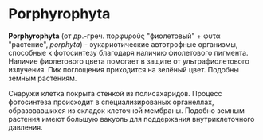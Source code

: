 # Porphyrophyta

**Porphyrophyta** (от др.-греч. πορφυροῦς "фиолетовый" + φυτά "растение", *porphyta*) - эукариотические автотрофные организмы, способные к фотосинтезу благодаря наличию фиолетового пигмента. Наличие фиолетового цвета помогает в защите от ультрафиолетового излучения. Пик поглощения приходится на зелёный цвет. Подобны земным растениям.

Снаружи клетка покрыта стенкой из полисахаридов. Процесс фотосинтеза происходит в специализированых органеллах, образовавшихся из складок клеточной мембраны. Подобно земным растения имеют большую вакуоль для поддержания внутриклеточного давления.